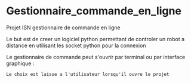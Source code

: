 # Gestionnaire_commande_en_ligne
Projet ISN gestionnaire de commande en ligne

Le but est de creer un logiciel python permettant de controler un robot  a distance en utilisant les socket python pour la connexion


Le gestionnaire de commande peut s'ouvrir par terminal ou par interface graphique :

	Le choix est laisse a l'utilisateur lorsqu'il ouvre le projet


